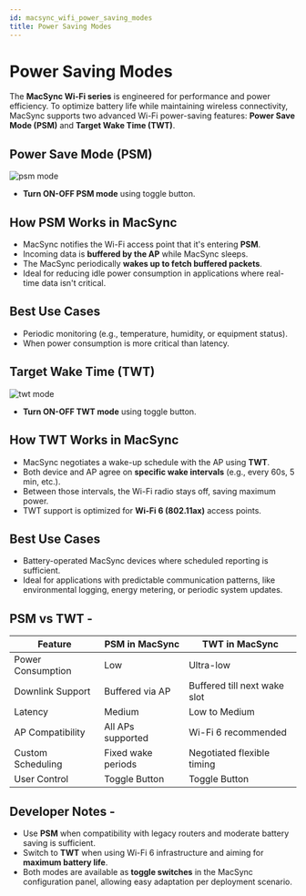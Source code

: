```yaml
---
id: macsync_wifi_power_saving_modes
title: Power Saving Modes
---
```

# Power Saving Modes

The **MacSync Wi-Fi series** is engineered for performance and power efficiency. To optimize battery life while maintaining wireless connectivity, MacSync supports two advanced Wi-Fi power-saving features: **Power Save Mode (PSM)** and **Target Wake Time (TWT)**.

## Power Save Mode (PSM)

![psm mode](/img/wifi/wifi_power_saving_mode.svg)

- **Turn ON-OFF PSM mode** using toggle button.

## How PSM Works in MacSync

- MacSync notifies the Wi-Fi access point that it's entering **PSM**.
- Incoming data is **buffered by the AP** while MacSync sleeps.
- The MacSync periodically **wakes up to fetch buffered packets**.
- Ideal for reducing idle power consumption in applications where real-time data isn't critical.

## Best Use Cases
- Periodic monitoring (e.g., temperature, humidity, or equipment status).
- When power consumption is more critical than latency.

## Target Wake Time (TWT)

![twt mode](/img/wifi/twt_wifi_masync.svg)

- **Turn ON-OFF TWT mode** using toggle button.

## How TWT Works in MacSync
- MacSync negotiates a wake-up schedule with the AP using **TWT**.
- Both device and AP agree on **specific wake intervals** (e.g., every 60s, 5 min, etc.).
- Between those intervals, the Wi-Fi radio stays off, saving maximum power.
- TWT support is optimized for **Wi-Fi 6 (802.11ax)** access points.


## Best Use Cases
- Battery-operated MacSync devices where scheduled reporting is sufficient.
- Ideal for applications with predictable communication patterns, like environmental logging, energy metering, or periodic system updates.

## PSM vs TWT - 

| Feature             | PSM in MacSync             | TWT in MacSync               |
|---------------------|----------------------------|------------------------------|
| Power Consumption   | Low                        | Ultra-low                    |
| Downlink Support    | Buffered via AP            | Buffered till next wake slot |
| Latency             | Medium                     | Low to Medium                |
| AP Compatibility    | All APs supported          | Wi-Fi 6 recommended          |
| Custom Scheduling   | Fixed wake periods         | Negotiated flexible timing   |
| User Control        | Toggle Button              | Toggle Button                |


## Developer Notes - 

- Use **PSM** when compatibility with legacy routers and moderate battery saving is sufficient.
- Switch to **TWT** when using Wi-Fi 6 infrastructure and aiming for **maximum battery life**.
- Both modes are available as **toggle switches** in the MacSync configuration panel, allowing easy adaptation per deployment scenario.
